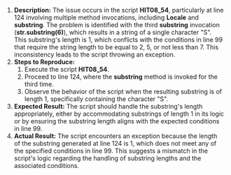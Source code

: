 ﻿1. **Description:** The issue occurs in the script **HIT08\_54**, particularly at line 124 involving multiple method invocations, including **Locale** and **substring**. The problem is identified with the third **substring** invocation (**str.substring(6)**), which results in a string of a single character "S". This substring's length is 1, which conflicts with the conditions in line 99 that require the string length to be equal to 2, 5, or not less than 7. This inconsistency leads to the script throwing an exception.
1. **Steps to Reproduce:**
   1. Execute the script **HIT08\_54**.
   1. Proceed to line 124, where the **substring** method is invoked for the third time.
   1. Observe the behavior of the script when the resulting substring is of length 1, specifically containing the character "S".
1. **Expected Result:** The script should handle the substring's length appropriately, either by accommodating substrings of length 1 in its logic or by ensuring the substring length aligns with the expected conditions in line 99.
1. **Actual Result:** The script encounters an exception because the length of the substring generated at line 124 is 1, which does not meet any of the specified conditions in line 99. This suggests a mismatch in the script's logic regarding the handling of substring lengths and the associated conditions.

